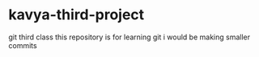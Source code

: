 # kavya-third-project
git third class
this repository is for learning git
i would be making smaller commits